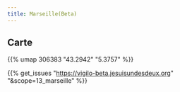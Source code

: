 ```yaml
---
title: Marseille(Beta)
---
```



## Carte

{{% umap 306383 "43.2942" "5.3757" %}}

{{% get_issues "https://vigilo-beta.jesuisundesdeux.org" "&scope=13_marseille" %}}
